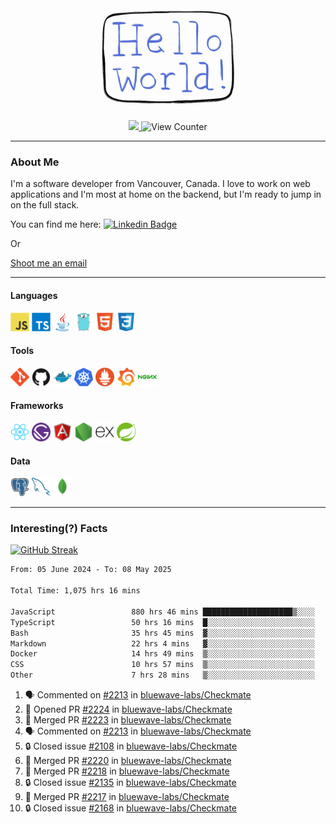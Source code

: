 <div align="center">
    <img src="./img/hello_world.webp" height="200px" width="">
    <div>
        <a href="https://www.linkedin.com/in/ajhollid">
            <img src="https://img.shields.io/badge/LinkedIn-blue"/>
        </a>
        <img src="https://komarev.com/ghpvc/?username=ajhollid&color=yellow" alt="View Counter">
    </div>
</div>

---

### About Me

I'm a software developer from Vancouver, Canada. I love to work on web applications and I'm most at home on the backend, but I'm ready to jump in on the full stack.

You can find me here: [![Linkedin Badge](https://img.shields.io/badge/-ajhollid-blue?style=flat&logo=Linkedin&logoColor=white)](https://www.linkedin.com/in/ajhollid)

Or

[Shoot me an email](mailto:ajhollid@gmail.com)

---

#### Languages

<div>
    <img src="./img/devicons/javascript-original.svg" width=30 height=30 alt="JavaScript">
    <img src="/img/devicons/typescript-original.svg" width=30 height=30 alt="TypeScript">
    <img src="./img/devicons/java-original.svg" width=30 height=30 alt="Java">
    <img src="./img/devicons/go-original.svg" width=30 height=30 alt="Golang">
    <img src="./img/devicons/html5-original.svg" width=30 height=30 alt="HTML 5">
    <img src="./img/devicons/css3-original.svg" width=30 height=30 alt="CSS 3">
</div>

#### Tools

<div>
    <img src="./img/devicons/git-original.svg" width=30 height=30 alt="Git">
    <img src="./img/devicons/github-original.svg" width=30 height=30 alt="Github">
    <img src="./img/devicons/docker-original.svg" width=30 
    height=30 alt="Docker">
    <img src="./img/devicons/kubernetes-original.svg" width=30 height=30 alt="K8">
    <img src="./img/devicons/prometheus-original.svg" width=30 height=30 alt="Prometheus">
    <img src="./img/devicons/grafana-original.svg" width=30 height=30 alt="Grafana">
    <img src="./img/devicons/nginx-original.svg" width=30 height=30 alt="Nginx">
</div>

#### Frameworks

<div>
    <img src="./img/devicons/react-original.svg" width=30 height=30 alt="React">
    <img src="./img/devicons/gatsby-original.svg" width=30 height=30 alt="Gatsby">
    <img src="./img/devicons/angularjs-original.svg" width=30 height=30 alt="AngularJS">
    <img src="./img/devicons/nodejs-original.svg" width=30 height=30 alt="NodeJS">
    <img src="./img/devicons/express-original.svg" width=30 height=30 alt="Express">
    <img src="./img/devicons/spring-original.svg" width=30 height=30 alt="Spring">
</div>

#### Data

<div>
    <img src="./img/devicons/postgresql-original.svg" width=30 height=30 alt="Postgresql">
    <img src="./img/devicons/mysql-original.svg" width=30 height=30 alt="Mysql">
    <img src="./img/devicons/mongodb-original.svg" width=30 height=30 alt="MongoDB">
</div>

---

### Interesting(?) Facts

[![GitHub Streak](http://github-readme-streak-stats.herokuapp.com?user=ajhollid)](https://git.io/streak-stats)

 <!--START_SECTION:waka-->

```txt
From: 05 June 2024 - To: 08 May 2025

Total Time: 1,075 hrs 16 mins

JavaScript                 880 hrs 46 mins ████████████████████▒░░░░   81.35 %
TypeScript                 50 hrs 16 mins  █░░░░░░░░░░░░░░░░░░░░░░░░   04.64 %
Bash                       35 hrs 45 mins  ▓░░░░░░░░░░░░░░░░░░░░░░░░   03.30 %
Markdown                   22 hrs 4 mins   ▓░░░░░░░░░░░░░░░░░░░░░░░░   02.04 %
Docker                     14 hrs 49 mins  ▒░░░░░░░░░░░░░░░░░░░░░░░░   01.37 %
CSS                        10 hrs 57 mins  ▒░░░░░░░░░░░░░░░░░░░░░░░░   01.01 %
Other                      7 hrs 28 mins   ▒░░░░░░░░░░░░░░░░░░░░░░░░   00.69 %
```

<!--END_SECTION:waka-->


<!--START_SECTION:activity-->
1. 🗣 Commented on [#2213](https://github.com/bluewave-labs/Checkmate/issues/2213#issuecomment-2866607650) in [bluewave-labs/Checkmate](https://github.com/bluewave-labs/Checkmate)
2. 💪 Opened PR [#2224](https://github.com/bluewave-labs/Checkmate/pull/2224) in [bluewave-labs/Checkmate](https://github.com/bluewave-labs/Checkmate)
3. 🎉 Merged PR [#2223](https://github.com/bluewave-labs/Checkmate/pull/2223) in [bluewave-labs/Checkmate](https://github.com/bluewave-labs/Checkmate)
4. 🗣 Commented on [#2213](https://github.com/bluewave-labs/Checkmate/issues/2213#issuecomment-2864037115) in [bluewave-labs/Checkmate](https://github.com/bluewave-labs/Checkmate)
5. 🔒 Closed issue [#2108](https://github.com/bluewave-labs/Checkmate/issues/2108) in [bluewave-labs/Checkmate](https://github.com/bluewave-labs/Checkmate)
6. 🎉 Merged PR [#2220](https://github.com/bluewave-labs/Checkmate/pull/2220) in [bluewave-labs/Checkmate](https://github.com/bluewave-labs/Checkmate)
7. 🎉 Merged PR [#2218](https://github.com/bluewave-labs/Checkmate/pull/2218) in [bluewave-labs/Checkmate](https://github.com/bluewave-labs/Checkmate)
8. 🔒 Closed issue [#2135](https://github.com/bluewave-labs/Checkmate/issues/2135) in [bluewave-labs/Checkmate](https://github.com/bluewave-labs/Checkmate)
9. 🎉 Merged PR [#2217](https://github.com/bluewave-labs/Checkmate/pull/2217) in [bluewave-labs/Checkmate](https://github.com/bluewave-labs/Checkmate)
10. 🔒 Closed issue [#2168](https://github.com/bluewave-labs/Checkmate/issues/2168) in [bluewave-labs/Checkmate](https://github.com/bluewave-labs/Checkmate)
<!--END_SECTION:activity-->
